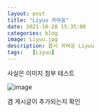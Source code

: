 ```yaml
---
layout: post
title: "Liyuu 귀여움"
date: 2021-10-28 15:35:00
categories: blog
image: Liyuu.jpg
description: 몹시 귀여운 Liyuu
tags:   [Liyuu]
---
```


사실은 이미지 첨부 테스트

![image](https://darktornado.github.io/blog/assets/images/Liyuu.jpg)

겸 게시글이 추가되는지 확인
